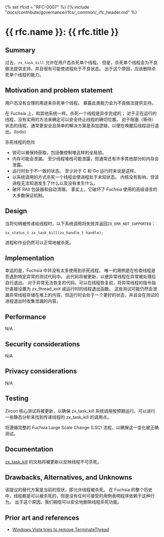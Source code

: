 {% set rfcid = "RFC-0007" %}
{% include "docs/contribute/governance/rfcs/_common/_rfc_header.md" %}
# {{ rfc.name }}: {{ rfc.title }}
<!-- SET the `rfcid` VAR ABOVE. DO NOT EDIT ANYTHING ELSE ABOVE THIS LINE. -->

## Summary
<!--  -->
<!-- In the past, `zx_task_kill` allowed usermode to kill individual threads. However,
killing individual threads encourages bad practices and has a high chance of leaving
the process in a bad state. For this reason, the ability to kill individual threads
should be removed. -->
过去，`zx_task_kill` 允许在用户态杀死单个线程。 但是，杀死单个线程会为不良做法提供支持，并且很有可能使进程处于不良状态。 出于这个原因，应该删除杀死单个线程的能力。

## Motivation and problem statement

<!-- There is no reasonable use for usermode to kill individual threads. Exposing such facility
encourages bad practices. -->
用户态没有合理的用途来杀死单个线程。 暴露此类能力会为不良做法提供支持。

<!-- On Fuchsia, like other systems, killing a thread is done asynchronously; for running threads there
is no practical way to determine the exact place where it is safe to terminate a thread. For a
blocked (waiting)  thread, the safer and often simple solution is to add logic so upon wakeup the
thread exits by itself. -->
在 Fuchsia 上，和其他系统一样，杀死一个线程是异步完成的； 对于正在运行的线程，没有实用的方法来确定可以安全终止线程的确切位置。 对于阻塞（等待）状态的线程，通常更安全且简单的解决方案是添加逻辑，以便在唤醒后线程自行退出。(todo)

<!-- Dangers killing a thread -->
杀死线程的危险

<!-- * Locks can be left acquired, including global locks like ones controlling the heap.
* Memory can be leaked. At the very least the thread stack, but often many other pieces.
* Runtime left in an inconsistent state. This is at least true for the C and Go runtime.
* Killing a thread in its way to a syscall leaves the process in an unknown state. Kernel is
  fine but the process does not have a way to know what happened and what did not happen.
* Defeats RAII wrappers and automatic cleanup. In fact, it defeats most guarantees from the high
  level languages Fuchsia uses. -->
* 锁可以被保持获取，包括像控制堆这样的全局锁。
* 内存可能会泄漏。 至少线程堆栈可能泄露，但通常还有许多其他部分的内存会泄露。
* 运行时处于不一致的状态。 至少对于 C 和 Go 运行时来说是这样。
* 以系统调用的方式杀死一个线程会使进程处于未知状态。 内核没有影响，但该进程无法知道发生了什么以及没有发生什么。
* 破坏 RAII 包装器和自动清理。 事实上，它破坏了 Fuchsia 使用的高级语言的大多数保证机制。

## Design

<!-- The following syscall will fail with `ZX_ERR_NOT_SUPPORTED` when passed a handle to a thread: -->
当将句柄被传递给线程时，以下系统调用将失败并返回`ZX_ERR_NOT_SUPPORTED`：

```
zx_status_t zx_task_kill(zx_handle_t handle);
```

<!-- Processes and jobs will still be killable as normal. -->
进程和作业仍然可以正常地被杀死。

## Implementation

<!-- Luckily, thread killing is not used very much in Fuchsia. The only use cases are in test code
that checks that a thread hits a specific exception. This code is going to be updated so that
the excepting thread exits itself after the exception is handled. For code where the exception
is unrecoverable, the excepting thread's instruction pointer can be set directly to
zx_thread_exit or the runtime's thread exit function before the thread resumes. These tests
may still leak what the excepting thread had stored on the heap, but the runtime is in
a better state, and the leaks will be collected when the test's process exits. -->
幸运的是，Fuchsia 中并没有太多使用到杀死线程。 唯一的用例是在检查线程是否遇到特定异常的测试代码中。 此代码将被更新，以便异常线程在异常被处理后自行退出。 对于异常无法恢复的代码，可以在线程恢复前，将异常线程的指令指针直接设置为 zx_thread_exit 或运行时的线程退出函数。 这些测试可能仍然会泄漏异常线程存储在堆上的内容，但运行时会处于一个更好的状态，并且会在测试的进程退出时收集泄漏的内容。

## Performance

N/A

## Security considerations

N/A

## Privacy considerations

N/A

## Testing

<!-- The zircon core-tests will be updated to ensure that the zx_task_kill syscall behaves as intended.
Some amount of static analysis can be done to find call sites of zx_task_kill that are passed
threads. -->
Zircon 核心测试将被更新，以确保 zx_task_kill 系统调用按预期运行。可以进行一些静态分析来找到传递线程的 zx_task_kill 的调用点。

<!-- The full Fuchsia Large Scale Change (LSC) process will be followed to ensure this change is
properly tested. -->
将遵循完整的 Fuchsia Large Scale Change (LSC) 流程，以确保这一变化被正确测试。

## Documentation

<!-- The documentation for [zx_task_kill](/reference/syscalls/task_kill.md) will be updated to
reflect that threads are not killable. -->
[zx_task_kill](/reference/syscalls/task_kill.md) 的文档将被更新以反映线程不可杀死。

## Drawbacks, Alternatives, and Unknowns

<!-- The alternative to this proposal is the current status quo, which is to allow threads to be
killed. Threads have been killable for the entire history of Fuchsia, but there has not been
any acceptable use cases where programs have relied on this behavior. For this reason,
we believe that thread killing can be safely removed. -->
该提议的替代方案是当前的现状，即允许线程被杀死。 在 Fuchsia 的整个历史中，线程都是可以被杀死的，但是没有任何可接受的用例表明程序依赖于这种行为。 出于这个原因，我们相信可以安全地删除线程杀死功能。

## Prior art and references

* [Windows Vista tries to remove
TerminateThread](https://devblogs.microsoft.com/oldnewthing/20150814-00/?p=91811)
